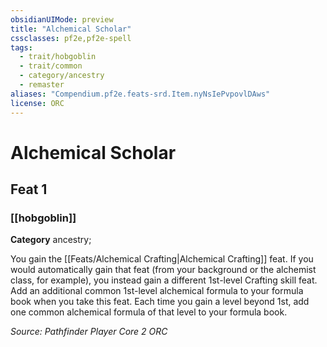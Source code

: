 ```yaml
---
obsidianUIMode: preview
title: "Alchemical Scholar"
cssclasses: pf2e,pf2e-spell
tags:
  - trait/hobgoblin
  - trait/common
  - category/ancestry
  - remaster
aliases: "Compendium.pf2e.feats-srd.Item.nyNsIePvpovlDAws"
license: ORC
---
```

# Alchemical Scholar
## Feat 1
### [[hobgoblin]]

**Category** ancestry; 




You gain the [[Feats/Alchemical Crafting|Alchemical Crafting]] feat. If you would automatically gain that feat (from your background or the alchemist class, for example), you instead gain a different 1st-level Crafting skill feat. Add an additional common 1st-level alchemical formula to your formula book when you take this feat. Each time you gain a level beyond 1st, add one common alchemical formula of that level to your formula book.

*Source: Pathfinder Player Core 2*
*ORC*